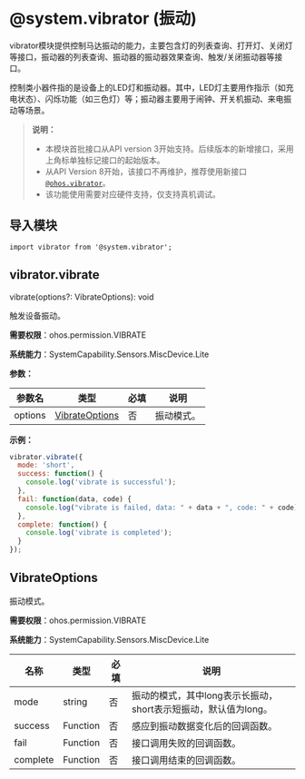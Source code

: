 # @system.vibrator (振动)

vibrator模块提供控制马达振动的能力，主要包含灯的列表查询、打开灯、关闭灯等接口，振动器的列表查询、振动器的振动器效果查询、触发/关闭振动器等接口。

控制类小器件指的是设备上的LED灯和振动器。其中，LED灯主要用作指示（如充电状态）、闪烁功能（如三色灯）等；振动器主要用于闹钟、开关机振动、来电振动等场景。


> **说明：**
> - 本模块首批接口从API version 3开始支持。后续版本的新增接口，采用上角标单独标记接口的起始版本。
> - 从API Version 8开始，该接口不再维护，推荐使用新接口[`@ohos.vibrator`](js-apis-vibrator.md)。
> - 该功能使用需要对应硬件支持，仅支持真机调试。


## 导入模块


```
import vibrator from '@system.vibrator';
```

## vibrator.vibrate

 vibrate(options?: VibrateOptions): void

触发设备振动。

**需要权限**：ohos.permission.VIBRATE

**系统能力**：SystemCapability.Sensors.MiscDevice.Lite

**参数：**

| 参数名  | 类型                              | 必填 | 说明       |
| ------- | --------------------------------- | ---- | ---------- |
| options | [VibrateOptions](#vibrateoptions) | 否   | 振动模式。 |

**示例：**

```js
vibrator.vibrate({
  mode: 'short',
  success: function() {
    console.log('vibrate is successful');
  },
  fail: function(data, code) {
    console.log("vibrate is failed, data: " + data + ", code: " + code);
  },
  complete: function() {
    console.log('vibrate is completed');
  }
});
```

## VibrateOptions

振动模式。

**需要权限**：ohos.permission.VIBRATE

**系统能力**：SystemCapability.Sensors.MiscDevice.Lite

| 名称     | 类型     | 必填 | 说明                                                         |
| -------- | -------- | ---- | ------------------------------------------------------------ |
| mode     | string   | 否   | 振动的模式，其中long表示长振动，short表示短振动，默认值为long。 |
| success  | Function | 否   | 感应到振动数据变化后的回调函数。                             |
| fail     | Function | 否   | 接口调用失败的回调函数。                                     |
| complete | Function | 否   | 接口调用结束的回调函数。                                     |